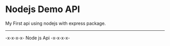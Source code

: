 # Nodejs Demo API

  My First api using nodejs with express package.<br><hr>
  
  -x-x-x-x- Node js Api -x-x-x-x-
